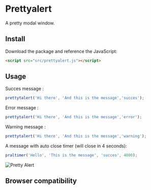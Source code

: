 # Prettyalert
A pretty modal window.

## Install
Download the package and reference the JavaScript:
```html
<script src="src/prettyalert.js"></script>
```
## Usage
Succes message :
```javascript
prettytalert('Hi there', 'And this is the message','succes');
```
Error message :
```javascript
prettytalert('Hi there', 'And this is the message','error');
```
Warning message :
```javascript
prettytalert('Hi there', 'And this is the message','warning');
```
A message with auto close timer (will close in 4 seconds):
```javascript
praltimer('Hello', 'This is the message', 'succes', 4000);
```
![Pretty Alert](https://raw.githubusercontent.com/ehel/prettyalert/master/image.gif)
## Browser compatibility